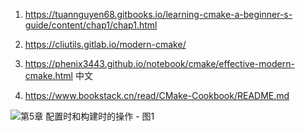 1. https://tuannguyen68.gitbooks.io/learning-cmake-a-beginner-s-guide/content/chap1/chap1.html
2. https://cliutils.gitlab.io/modern-cmake/
3. https://phenix3443.github.io/notebook/cmake/effective-modern-cmake.html 中文

5. https://www.bookstack.cn/read/CMake-Cookbook/README.md

![第5章 配置时和构建时的操作 - 图1](https://static.sitestack.cn/projects/CMake-Cookbook/images/preface/2.png)









